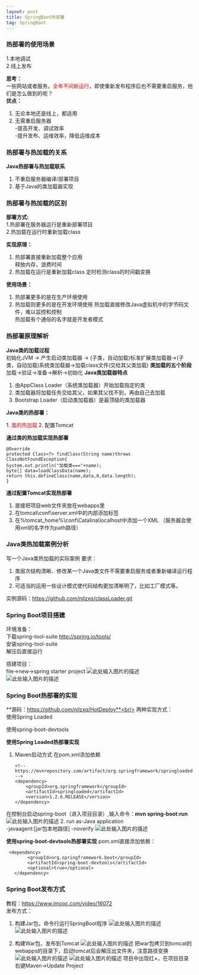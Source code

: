 ```yaml
---
layout: post
title: SpringBoot热部署
tag: SpringBoot
---
```


### 热部署的使用场景
1.本地调试<br/>
2.线上发布

**思考：**<br/>
一些网站或者服务，<font color="red">全年不间断运行</font>，即使重新发布程序后也不需要重启服务，他们是怎么做到的呢？<br/>
**优点：**<br/>

 1. 无论本地还是线上，都适用
 2. 无需重启服务器<br/>
-提高开发、调试效率<br/>
-提升发布、运维效率，降低运维成本<br/>

### 热部署与热加载的关系
**Java热部署与热加载联系**<br/>

 1. 不重启服务器编译/部署项目
 2. 基于Java的类加载器实现

### 热部署与热加载的区别
**部署方式:** <br/>
1.热部署在服务器运行是重新部署项目<br/>
2.热加载在运行时重新加载class

**实现原理：** <br/>

 1. 热部署直接重新加载整个应用 <br/>
 释放内存，浪费时间<br/>
 2. 热加载在运行是重新加载class 定时检测class的时间戳变换<br/>

**使用场景：**<br/>

 1. 热部署更多的是在生产环境使用
 2. 热加载则更多的是在开发环境使用
热加载直接修改Java虚拟机中的字节码文件，难以监控和控制<br/>
热加载有个通俗的名字就是开发者模式<br/>

### 热部署原理解析
**Java类的加载过程**<br/>
初始化JVM -> 产生启动类加载器 -> (子类，自动加载)标准扩展类加载器->(子类，自动加载)系统类加载器->加载class文件(交给其父类加载)
**类加载的五个阶段**<br/>
加载->验证->准备->解析->初始化
**Java类加载器特点**<br/>

 1. 由AppClass Loader（系统类加载器）开始加载指定的类
 2. 类加载器将加载任务交给其父，如果其父找不到，再由自己去加载
 3. Bootstrap Loader（启动类加载器）是最顶级的类加载器

**Java类的热部署：**<br/>

 1.<font color="red"> 类的热加载</font>
 2. 配置Tomcat

**通过类的热加载实现热部署**<br/>

    @Override
    protected Class<?> findClass(String name)throws ClassNotFoundException{
    System.out.println("加载类==="+name);
    byte[] data=loadClassData(name);
    return this.defineClass(name,data,0,data.length);
    }
    
**通过配置Tomcat实现热部署**<br/>

 1. 直接把项目web文件夹放在webapps里
 2. 在tomcat\conf\server.xml中的<host></host>内部添加<context/>标签
 3. 在%tomcat_home%\conf\Catalina\localhost中添加一个XML
 （服务器会使用xml的名字作为path路径）
 

### Java类热加载案例分析
写一个Java类热加载的实际案例
要求：

 1. 类层次结构清晰、修改某一个Java类文件不需要重启服务或者重新编译运行程序
 2. 可适当的运用一些设计模式使代码结构更加清晰明了，比如工厂模式等。
 
实例源码：https://github.com/nilzxq/classLoader.git
### Spring Boot项目搭建
环境准备：<br/>
下载spring-tool-suite http://spring.io/tools/<br/>
安装spring-tool-suite<br/>
解压后直接运行

搭建项目：<br/>
file->new->spring starter project
![此处输入图片的描述][1]
![此处输入图片的描述][2]
### Spring Boot热部署的实现
**源码：https://github.com/nilzxq/HotDeploy**<br/>
两种实现方式：<br/>
使用Spring Loaded<br/>

使用spring-boot-devtools<br/>

**使用Spring Loaded热部署实现**<br/>
 1. Maven启动方式 在pom.xml添加依赖

        <!-- https://mvnrepository.com/artifact/org.springframework/springloaded -->
        <dependency>
            <groupId>org.springframework</groupId>
            <artifactId>springloaded</artifactId>
            <version>1.2.6.RELEASE</version>
        </dependency>
        
	
在控制台启动spring-boot（进入项目目录）,输入命令：**mvn spring-boot:run**
 ![此处输入图片的描述][3]
 2. run as-Java application <br/>
 -javaagent:[jar包本地路径] -noverify
 ![此处输入图片的描述][4]

**使用spring-boot-devtools热部署实现**
pom.xml直接添加依赖：<br/>

  
     <dependency>
    		<groupId>org.springframework.boot</groupId>
    		<artifactId>spring-boot-devtools</artifactId>
    		<optional>true</optional>
       </dependency>

	   
### Spring Boot发布方式
教程：https://www.imooc.com/video/16072<br/>
  发布方式：<br/>
 1. 构建Jar包，命令行运行SpringBoot程序
 ![此处输入图片的描述][5]
![此处输入图片的描述][6]

 2. 构建War包，发布到Tomcat
 ![此处输入图片的描述][7]
把war包拷贝到tomcat的webapps的目录下，启动tomcat后会解压出文件夹，注意路径变换
![此处输入图片的描述][8]
![此处输入图片的描述][9]
  项目中出现红×，在项目目录右键Maven->Update Project
 
  


  [1]: https://blog-1258233124.cos.ap-beijing.myqcloud.com/spring-tool-1.png
  [2]: https://blog-1258233124.cos.ap-beijing.myqcloud.com/spring-tool-2.png
  [3]: https://blog-1258233124.cos.ap-beijing.myqcloud.com/spring-tool-3.png
  [4]: https://blog-1258233124.cos.ap-beijing.myqcloud.com/spring-tool-4.png
  [5]: https://blog-1258233124.cos.ap-beijing.myqcloud.com/spring-tool-5.png
  [6]: https://blog-1258233124.cos.ap-beijing.myqcloud.com/spring-tool-6.png
  [7]: https://blog-1258233124.cos.ap-beijing.myqcloud.com/spring-tool-8.png
  [8]: https://blog-1258233124.cos.ap-beijing.myqcloud.com/spring-tool-10.png
  [9]: https://blog-1258233124.cos.ap-beijing.myqcloud.com/spring-tool-11.png



